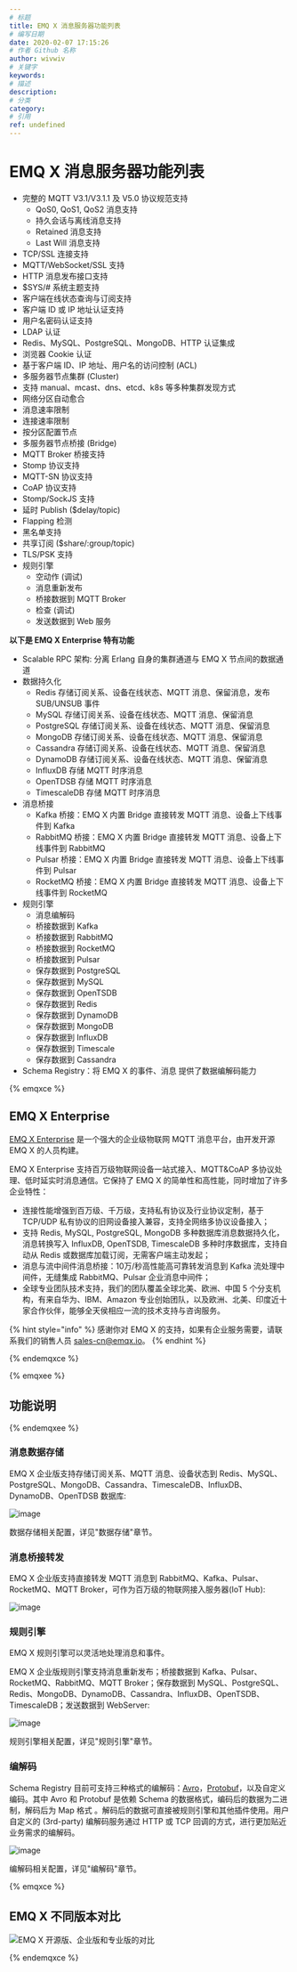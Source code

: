 ```yaml
---
# 标题
title: EMQ X 消息服务器功能列表
# 编写日期
date: 2020-02-07 17:15:26
# 作者 Github 名称
author: wivwiv
# 关键字
keywords:
# 描述
description:
# 分类
category: 
# 引用
ref: undefined
---
```


# EMQ X 消息服务器功能列表

- 完整的 MQTT V3.1/V3.1.1 及 V5.0 协议规范支持
  - QoS0, QoS1, QoS2 消息支持
  - 持久会话与离线消息支持
  - Retained 消息支持
  - Last Will 消息支持
- TCP/SSL 连接支持
- MQTT/WebSocket/SSL 支持
- HTTP 消息发布接口支持
- $SYS/\# 系统主题支持
- 客户端在线状态查询与订阅支持
- 客户端 ID 或 IP 地址认证支持
- 用户名密码认证支持
- LDAP 认证
- Redis、MySQL、PostgreSQL、MongoDB、HTTP 认证集成
- 浏览器 Cookie 认证
- 基于客户端 ID、IP 地址、用户名的访问控制 (ACL)
- 多服务器节点集群 (Cluster)
- 支持 manual、mcast、dns、etcd、k8s 等多种集群发现方式
- 网络分区自动愈合
- 消息速率限制
- 连接速率限制
- 按分区配置节点
- 多服务器节点桥接 (Bridge)
- MQTT Broker 桥接支持
- Stomp 协议支持
- MQTT-SN 协议支持
- CoAP 协议支持
- Stomp/SockJS 支持
- 延时 Publish ($delay/topic)
- Flapping 检测
- 黑名单支持
- 共享订阅 ($share/:group/topic)
- TLS/PSK 支持
- 规则引擎
  - 空动作 (调试)
  - 消息重新发布
  - 桥接数据到 MQTT Broker
  - 检查 (调试)
  - 发送数据到 Web 服务

<strong class="emqxce">
以下是 EMQ X Enterprise 特有功能
</strong>

- Scalable RPC 架构: 分离 Erlang 自身的集群通道与 EMQ X 节点间的数据通道
- 数据持久化
  - Redis 存储订阅关系、设备在线状态、MQTT 消息、保留消息，发布 SUB/UNSUB 事件
  - MySQL 存储订阅关系、设备在线状态、MQTT 消息、保留消息
  - PostgreSQL 存储订阅关系、设备在线状态、MQTT 消息、保留消息
  - MongoDB 存储订阅关系、设备在线状态、MQTT 消息、保留消息
  - Cassandra 存储订阅关系、设备在线状态、MQTT 消息、保留消息
  - DynamoDB 存储订阅关系、设备在线状态、MQTT 消息、保留消息
  - InfluxDB 存储 MQTT 时序消息
  - OpenTDSB 存储 MQTT 时序消息
  - TimescaleDB 存储 MQTT 时序消息
- 消息桥接
  - Kafka 桥接：EMQ X 内置 Bridge 直接转发 MQTT 消息、设备上下线事件到 Kafka
  - RabbitMQ 桥接：EMQ X 内置 Bridge 直接转发 MQTT 消息、设备上下线事件到 RabbitMQ
  - Pulsar 桥接：EMQ X 内置 Bridge 直接转发 MQTT 消息、设备上下线事件到 Pulsar
  - RocketMQ 桥接：EMQ X 内置 Bridge 直接转发 MQTT 消息、设备上下线事件到 RocketMQ
- 规则引擎
  - 消息编解码
  - 桥接数据到 Kafka
  - 桥接数据到 RabbitMQ
  - 桥接数据到 RocketMQ
  - 桥接数据到 Pulsar
  - 保存数据到 PostgreSQL
  - 保存数据到 MySQL
  - 保存数据到 OpenTSDB
  - 保存数据到 Redis
  - 保存数据到 DynamoDB
  - 保存数据到 MongoDB
  - 保存数据到 InfluxDB
  - 保存数据到 Timescale
  - 保存数据到 Cassandra
- Schema Registry：将 EMQ X 的事件、消息 提供了数据编解码能力

{% emqxce %}
## EMQ X Enterprise

[EMQ X Enterprise](https://www.emqx.io/cn/products/enterprise) 是一个强大的企业级物联网 MQTT 消息平台，由开发开源 EMQ X 的人员构建。

EMQ X Enterprise 支持百万级物联网设备一站式接入、MQTT&CoAP 多协议处理、低时延实时消息通信。它保持了 EMQ X 的简单性和高性能，同时增加了许多企业特性：

  - 连接性能增强到百万级、千万级，支持私有协议及行业协议定制，基于 TCP/UDP 私有协议的旧网设备接入兼容，支持全网络多协议设备接入；
  - 支持 Redis, MySQL, PostgreSQL, MongoDB 多种数据库消息数据持久化，消息转换写入 InfluxDB, OpenTSDB, TimescaleDB 多种时序数据库，支持自动从 Redis 或数据库加载订阅，无需客户端主动发起；
  - 消息与流中间件消息桥接：10万/秒高性能高可靠转发消息到 Kafka 流处理中间件，无缝集成 RabbitMQ、Pulsar 企业消息中间件；
  - 全球专业团队技术支持，我们的团队覆盖全球北美、欧洲、中国 5 个分支机构，有来自华为、IBM、Amazon 专业创始团队，以及欧洲、北美、印度近十家合作伙伴，能够全天侯相应一流的技术支持与咨询服务。


{% hint style="info" %}
感谢你对 EMQ X 的支持，如果有企业服务需要，请联系我们的销售人员 sales-cn@emqx.io。
{% endhint %}

{% endemqxce %}

{% emqxee %}
## 功能说明
{% endemqxee %}

### 消息数据存储

EMQ X 企业版支持存储订阅关系、MQTT 消息、设备状态到
Redis、MySQL、PostgreSQL、MongoDB、Cassandra、TimescaleDB、InfluxDB、DynamoDB、OpenTDSB
数据库:

![image](assets/overview_4.png)

数据存储相关配置，详见"数据存储"章节。

### 消息桥接转发

EMQ X 企业版支持直接转发 MQTT 消息到 RabbitMQ、Kafka、Pulsar、RocketMQ、MQTT
Broker，可作为百万级的物联网接入服务器(IoT Hub):

![image](assets/overview_5.png)

### 规则引擎

EMQ X 规则引擎可以灵活地处理消息和事件。

EMQ X 企业版规则引擎支持消息重新发布；桥接数据到
Kafka、Pulsar、RocketMQ、RabbitMQ、MQTT Broker；保存数据到
MySQL、PostgreSQL、Redis、MongoDB、DynamoDB、Cassandra、InfluxDB、OpenTSDB、TimescaleDB；发送数据到
WebServer:

![image](assets/overview_6.png)

规则引擎相关配置，详见"规则引擎"章节。

### 编解码

Schema Registry
目前可支持三种格式的编解码：[Avro](https://avro.apache.org)，[Protobuf](https://developers.google.com/protocol-buffers/)，以及自定义编码。其中
Avro 和 Protobuf 是依赖 Schema 的数据格式，编码后的数据为二进制，解码后为 Map 格式
。解码后的数据可直接被规则引擎和其他插件使用。用户自定义的
(3rd-party) 编解码服务通过 HTTP 或 TCP 回调的方式，进行更加贴近业务需求的编解码。

![image](assets/overview_7.png)

编解码相关配置，详见"编解码"章节。


{% emqxce %}
## EMQ X 不同版本对比

![EMQ X 开源版、企业版和专业版的对比](assets/3011583829062_.pic_hd-3829209.jpg)

{% endemqxce %}
